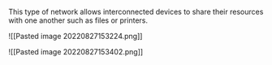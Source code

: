 This type of network allows interconnected devices to share their resources with one another such as files or printers.

![[Pasted image 20220827153224.png]]

![[Pasted image 20220827153402.png]]